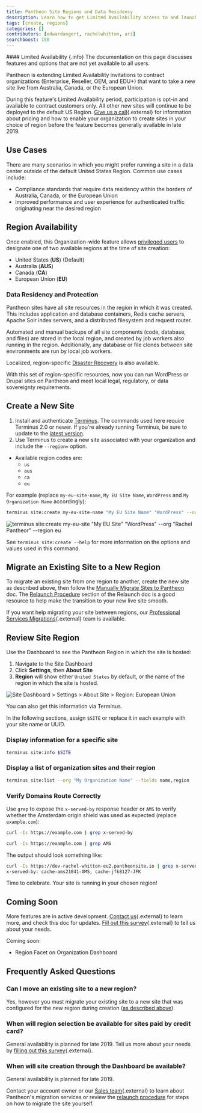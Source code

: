```yaml
---
title: Pantheon Site Regions and Data Residency
description: Learn how to get Limited Availability access to and launch sites in Australia, Canada, or the European Union.
tags: [create, regions]
categories: []
contributors: [edwardangert, rachelwhitton, ari]
searchboost: 150
---
```


<div class="alert alert-info" markdown="1">
#### Limited Availability {.info}
The documentation on this page discusses features and options that are not yet available to all users.
</div>

Pantheon is extending Limited Availability invitations to contract organizations (Enterprise, Reseller, OEM, and EDU+) that want to take a new site live from Australia, Canada, or the European Union.

During this feature's Limited Availability period, participation is opt-in and available to contract customers only. All other new sites will continue to be deployed to the default US Region. [Give us a call](https://pantheon.io/contact-us){.external} for information about pricing and how to enable your organization to create sites in your choice of region before the feature becomes generally available in late 2019.

## Use Cases
There are many scenarios in which you might prefer running a site in a data center outside of the default United States Region. Common use cases include:

* Compliance standards that require data residency within the borders of Australia, Canada, or the European Union
* Improved performance and user experience for authenticated traffic originating near the desired region

## Region Availability
Once enabled, this Organization-wide feature allows <a href="/docs/change-management/#organizations-roles-and-permissions" data-proofer-ignore>privileged users</a> to designate one of two available regions at the time of site creation:

* United States (**US**) (Default)
* Australia (**AUS**)
* Canada (**CA**)
* European Union (**EU**)

### Data Residency and Protection

Pantheon sites have all site resources in the region in which it was created. This includes application and database containers, Redis cache servers, Apache Solr index servers, and a distributed filesystem and request router.

Automated and manual backups of all site components (code, database, and files) are stored in the local region, and created by job workers also running in the region. Additionally, any database or file clones between site environments are run by local job workers.

Localized, region-specific [Disaster Recovery](/docs/disaster-recovery/) is also available.

With this set of region-specific resources, now you can run WordPress or Drupal sites on Pantheon and meet local legal, regulatory, or data sovereignty requirements.

## Create a New Site

1. Install and authenticate [Terminus](/docs/terminus/). The commands used here require Terminus 2.0 or newer. If you're already running Terminus, be sure to update to the [latest version](/docs/terminus/updates/).
1. Use Terminus to create a new site associated with your organization and include the `--region=` option.

 - Available region codes are:
   - `us`
   - `aus`
   - `ca`
   - `eu`

 For example (replace `my-eu-site-name`, `My EU Site Name`, `WordPress` and `My Organization Name` accordingly):

 ```bash
 terminus site:create my-eu-site-name "My EU Site Name" "WordPress" --org "My Organization Name" --region eu
 ```

  ![terminus site:create my-eu-site "My EU Site" "WordPress" --org "Rachel Pantheor" --region eu](/source/docs/assets/images/create-site-eu.png)

  See `terminus site:create --help` for more information on the options and values used in this command.

## Migrate an Existing Site to a New Region
To migrate an existing site from one region to another, create the new site as described above, then follow the [Manually Migrate Sites to Pantheon](/docs/migrate-manual/#import-your-code) doc. The [Relaunch Procedure](/docs/relaunch/#relaunch-procedure) section of the Relaunch doc is a good resource to help make the transition to your new live site smooth.

If you want help migrating your site between regions, our [Professional Services Migrations](https://pantheon.io/professional-services){.external} team is available.

## Review Site Region

Use the Dashboard to see the Pantheon Region in which the site is hosted:

1.  Navigate to the Site Dashboard
1.  Click **Settings**, then **About Site**
1.  **Region** will show either `United States` by default, or the name of the region in which the site is hosted.

![Site Dashboard > Settings > About Site > Region: European Union](/source/docs/assets/images/settings-about-site-region-eu.png)

You can also get this information via Terminus.

In the following sections, assign `$SITE` or replace it in each example with your site name or UUID.

### Display information for a specific site

```bash
terminus site:info $SITE
```

### Display a list of organization sites and their region

```bash
terminus site:list --org "My Organization Name" --fields name,region
```

### Verify Domains Route Correctly
Use `grep` to expose the `x-served-by` response header or `AMS` to verify whether the Amsterdam origin shield was used as expected (replace `example.com`):

```bash
curl -Is https://example.com | grep x-served-by
```

```bash
curl -Is https://example.com | grep AMS
```

The output should look something like:

```bash
curl -Is https://dev-rachel-whitton-eu2.pantheonsite.io | grep x-served-by
x-served-by: cache-ams21041-AMS, cache-jfk8127-JFK
```

Time to celebrate. Your site is running in your chosen region!

## Coming Soon

More features are in active development. [Contact us](https://pantheon.io/contact-us){.external} to learn more, and check this doc for updates. [Fill out this survey](https://www.getfeedback.com/r/hkR9uTAJ){.external} to tell us about your needs.

Coming soon:
  - Region Facet on Organization Dashboard

## Frequently Asked Questions
### Can I move an existing site to a new region?
Yes, however you must migrate your existing site to a new site that was configured for the new region during creation ([as described above](#create-a-new-site)).

### When will region selection be available for sites paid by credit card?
General availability is planned for late 2019. Tell us more about your needs by [filling out this survey](https://www.getfeedback.com/r/hkR9uTAJ){.external}.

### When will site creation through the Dashboard be available?
General availability is planned for late 2019.

Contact your account owner or our [Sales team](https://pantheon.io/contact-us){.external} to learn about Pantheon's migration services or review the [relaunch procedure](/docs/relaunch/) for steps on how to migrate the site yourself.
